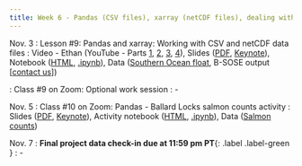 ```yaml
---
title: Week 6 - Pandas (CSV files), xarray (netCDF files), dealing with missing data
---
```


Nov. 3
: Lesson #9: Pandas and xarray: Working with CSV and netCDF data files
  : Video - Ethan (YouTube - Parts [1](https://youtu.be/ev_qX-czUKs), [2](https://youtu.be/56ZRM7u06nM), [3](https://youtu.be/yf9Q11OdKAc), [4](https://youtu.be/0YsFR6xqic8)), Slides ([PDF](/OCEAN_215/materials/lessons/lesson_9.pdf), [Keynote](/OCEAN_215/materials/lessons/lesson_9.key)), Notebook ([HTML](https://nbviewer.org/github/ethan-campbell/OCEAN_215/blob/main/materials/lessons/lesson_9_notebook.ipynb), [.ipynb](/OCEAN_215/materials/lessons/lesson_9_notebook.ipynb)), Data ([Southern Ocean float](/OCEAN_215/materials/data/Southern_Ocean_float_9094.txt), B-SOSE output [[contact us](mailto:ethancc@uw.edu)])

: Class #9 on Zoom: Optional work session
  : -

Nov. 5
: Class #10 on Zoom: Pandas - Ballard Locks salmon counts activity
  : Slides ([PDF](/OCEAN_215/materials/class/class_10.pdf), [Keynote](/OCEAN_215/materials/class/class_10.key)), Activity notebook ([HTML](https://nbviewer.org/github/ethan-campbell/OCEAN_215/blob/main/materials/class/class_10_notebook.ipynb), [.ipynb](/OCEAN_215/materials/class/class_10_notebook.ipynb)), Data ([Salmon counts](/OCEAN_215/materials/data/ballard_salmon_counts.csv))

Nov. 7
: **Final project data check-in due at 11:59 pm PT**{: .label .label-green }
  : -
